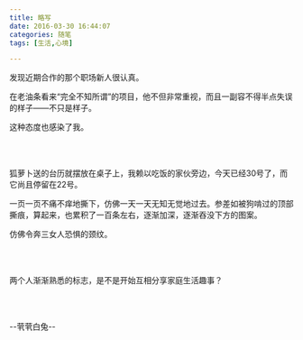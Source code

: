 ```yaml
---
title: 略写
date: 2016-03-30 16:44:07
categories: 随笔
tags: [生活,心境]

---
```

发现近期合作的那个职场新人很认真。

在老油条看来“完全不知所谓”的项目，他不但非常重视，而且一副容不得半点失误的样子——不只是样子。

这种态度也感染了我。

<br /><br />

狐萝卜送的台历就摆放在桌子上，我赖以吃饭的家伙旁边，今天已经30号了，而它尚且停留在22号。

一页一页不痛不痒地撕下，仿佛一天一天无知无觉地过去。参差如被狗啃过的顶部撕痕，算起来，也累积了一百条左右，逐渐加深，逐渐吞没下方的图案。

仿佛令奔三女人恐惧的颈纹。

<br /><br />

两个人渐渐熟悉的标志，是不是开始互相分享家庭生活趣事？

<br /><br />

--茕茕白兔--